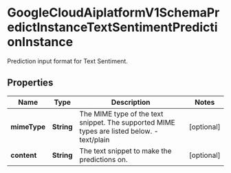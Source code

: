 

# GoogleCloudAiplatformV1SchemaPredictInstanceTextSentimentPredictionInstance

Prediction input format for Text Sentiment.

## Properties

| Name | Type | Description | Notes |
|------------ | ------------- | ------------- | -------------|
|**mimeType** | **String** | The MIME type of the text snippet. The supported MIME types are listed below. - text/plain |  [optional] |
|**content** | **String** | The text snippet to make the predictions on. |  [optional] |



